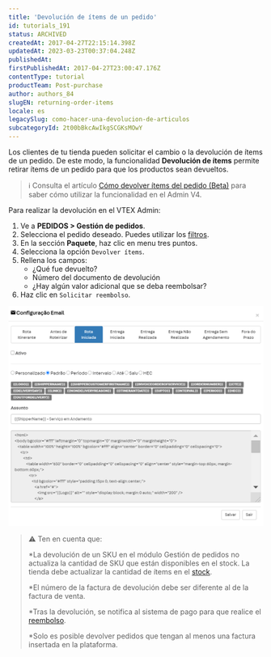 ```yaml
---
title: 'Devolución de ítems de un pedido'
id: tutorials_191
status: ARCHIVED
createdAt: 2017-04-27T22:15:14.398Z
updatedAt: 2023-03-23T00:37:04.248Z
publishedAt: 
firstPublishedAt: 2017-04-27T23:00:47.176Z
contentType: tutorial
productTeam: Post-purchase
author: authors_84
slugEN: returning-order-items
locale: es
legacySlug: como-hacer-una-devolucion-de-articulos
subcategoryId: 2t00bBkcAwIkgSCGKsMOwY
---
```


Los clientes de tu tienda pueden solicitar el cambio o la devolución de ítems de un pedido. De este modo, la funcionalidad **Devolución de ítems** permite retirar ítems de un pedido para que los productos sean devueltos.

>ℹ️ Consulta el artículo [Cómo devolver ítems del pedido (Beta)](https://help.vtex.com/es/tutorial/como-devolver-itens-do-pedido-beta--2bSNWwD0g8fcUmuupLao9i) para saber cómo utilizar la funcionalidad en el Admin V4.

Para realizar la devolución en el VTEX Admin:

1. Ve a **PEDIDOS > Gestión de pedidos**.
2. Selecciona el pedido deseado. Puedes utilizar los [filtros](https://help.vtex.com/es/tutorial/como-filtrar-pedidos--tutorials_192).
3. En la sección **Paquete**, haz clic en <i class="fas fa-ellipsis-v"></i> menu tres puntos.
4. Selecciona la opción `Devolver ítems`.
5. Rellena los campos:
    * ¿Qué fue devuelto?
    * Número del documento de devolución
    * ¿Hay algún valor adicional que se deba reembolsar?
6. Haz clic en `Solicitar reembolso`.

![Devolucion de items](https://raw.githubusercontent.com/vtexdocs/help-center-content/refs/heads/main/_1.png)

>⚠️ Ten en cuenta que:
>
> *La devolución de un SKU en el módulo Gestión de pedidos no actualiza la cantidad de SKU que están disponibles en el stock. La tienda debe actualizar la cantidad de ítems en el [stock](https://help.vtex.com/es/tutorial/gerenciar-itens-em-estoque--tutorials_139).
>
> *El número de la factura de devolución debe ser diferente al de la factura de venta.
>
> *Tras la devolución, se notifica al sistema de pago para que realice el [reembolso](https://help.vtex.com/es/tutorial/como-funciona-estorno-quando-ha-devolucao-do-item).
>
> *Solo es posible devolver pedidos que tengan al menos una factura insertada en la plataforma.
> 
